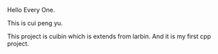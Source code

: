Hello Every One.

This is cui peng yu.

This project is cuibin which is extends from larbin. And it is my first cpp project.

